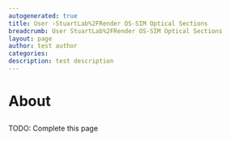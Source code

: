 ```yaml
---
autogenerated: true
title: User ›StuartLab%2FRender OS-SIM Optical Sections
breadcrumb: User StuartLab%2FRender OS-SIM Optical Sections
layout: page
author: test author
categories: 
description: test description
---
```


<h1>

About

</h1>

TODO: Complete this page
